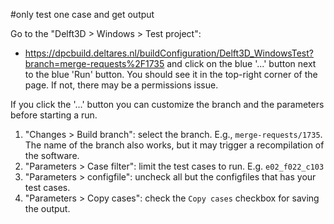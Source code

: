 #only test one case and get output

Go to the "Delft3D > Windows > Test project":
*	https://dpcbuild.deltares.nl/buildConfiguration/Delft3D_WindowsTest?branch=merge-requests%2F1735
and click on the blue '...' button next to the blue 'Run' button. You should see it in the top-right corner of the page. If not, there may be a permissions issue.
 
If you click the '...' button you can customize the branch and the parameters before starting a run. 
1. "Changes > Build branch": select the branch. E.g., `merge-requests/1735`. The name of the branch also works, but it may trigger a recompilation of the software.
1. "Parameters > Case filter": limit the test cases to run. E.g. `e02_f022_c103`
1. "Parameters > configfile": uncheck all but the configfiles that has your test cases.
1. "Parameters > Copy cases": check the `Copy cases` checkbox for saving the output. 

